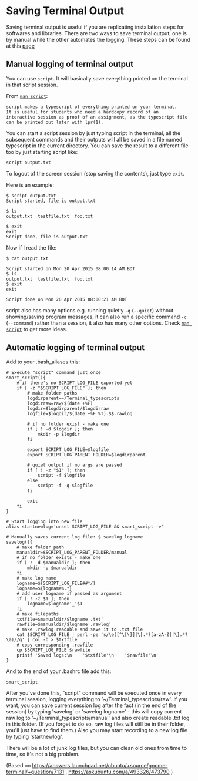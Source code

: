 # Saving Terminal Output

Saving terminal output is useful if you are replicating installation steps for softwares and libraries. There are two ways to save terminal output, one is by manual while the other automates the logging. These steps can be found at this [page](https://unix.stackexchange.com/questions/200637/save-all-the-terminal-output-to-a-file)

## Manual logging of terminal output

You can use ``script``. It will basically save everything printed on the terminal in that script session.

From [``man script``](http://man7.org/linux/man-pages/man1/script.1.html):


```shell
script makes a typescript of everything printed on your terminal. 
It is useful for students who need a hardcopy record of an 
interactive session as proof of an assignment, as the typescript file 
can be printed out later with lpr(1).
```

You can start a script session by just typing script in the terminal, all the subsequent commands and their outputs will all be saved in a file named typescript in the current directory. You can save the result to a different file too by just starting script like:

```shell
script output.txt
```

To logout of the screen session (stop saving the contents), just type ```exit```.

Here is an example:

```shell
$ script output.txt
Script started, file is output.txt

$ ls
output.txt  testfile.txt  foo.txt

$ exit
exit
Script done, file is output.txt
```

Now if I read the file:

```shell
$ cat output.txt

Script started on Mon 20 Apr 2015 08:00:14 AM BDT
$ ls
output.txt  testfile.txt  foo.txt
$ exit
exit

Script done on Mon 20 Apr 2015 08:00:21 AM BDT
```

script also has many options e.g. running quietly ```-q``` (```--quiet```) without showing/saving program messages, it can also run a specific command ```-c``` (```--command```) rather than a session, it also has many other options. Check [``man script``](http://man7.org/linux/man-pages/man1/script.1.html) to get more ideas.

## Automatic logging of terminal output

Add to your .bash_aliases this:

```shell
# Execute "script" command just once
smart_script(){
    # if there's no SCRIPT_LOG_FILE exported yet
    if [ -z "$SCRIPT_LOG_FILE" ]; then
        # make folder paths
        logdirparent=~/Terminal_typescripts
        logdirraw=raw/$(date +%F)
        logdir=$logdirparent/$logdirraw
        logfile=$logdir/$(date +%F_%T).$$.rawlog

        # if no folder exist - make one
        if [ ! -d $logdir ]; then
            mkdir -p $logdir
        fi

        export SCRIPT_LOG_FILE=$logfile
        export SCRIPT_LOG_PARENT_FOLDER=$logdirparent

        # quiet output if no args are passed
        if [ ! -z "$1" ]; then
            script -f $logfile
        else
            script -f -q $logfile
        fi

        exit
    fi
}

# Start logging into new file
alias startnewlog='unset SCRIPT_LOG_FILE && smart_script -v'

# Manually saves current log file: $ savelog logname
savelog(){
    # make folder path
    manualdir=$SCRIPT_LOG_PARENT_FOLDER/manual
    # if no folder exists - make one
    if [ ! -d $manualdir ]; then
        mkdir -p $manualdir
    fi
    # make log name
    logname=${SCRIPT_LOG_FILE##*/}
    logname=${logname%.*}
    # add user logname if passed as argument
    if [ ! -z $1 ]; then
        logname=$logname'_'$1
    fi
    # make filepaths
    txtfile=$manualdir/$logname'.txt'
    rawfile=$manualdir/$logname'.rawlog'
    # make .rawlog readable and save it to .txt file
    cat $SCRIPT_LOG_FILE | perl -pe 's/\e([^\[\]]|\[.*?[a-zA-Z]|\].*?\a)//g' | col -b > $txtfile
    # copy corresponding .rawfile
    cp $SCRIPT_LOG_FILE $rawfile
    printf 'Saved logs:\n    '$txtfile'\n    '$rawfile'\n'
}
```

And to the end of your .bashrc file add this:

```shell
smart_script
```
After you've done this, "script" command will be executed once in every terminal session, logging everything to '~/Terminal_typescripts/raw'. If you want, you can save current session log after the fact (in the end of the session) by typing 'savelog' or 'savelog logname' - this will copy current raw log to '~/Terminal_typescripts/manual' and also create readable .txt log in this folder. (If you forget to do so, raw log files will still be in their folder, you'll just have to find them.) Also you may start recording to a new log file by typing 'startnewlog'.

There will be a lot of junk log files, but you can clean old ones from time to time, so it's not a big problem.

(Based on https://answers.launchpad.net/ubuntu/+source/gnome-terminal/+question/7131 , https://askubuntu.com/a/493326/473790 )
